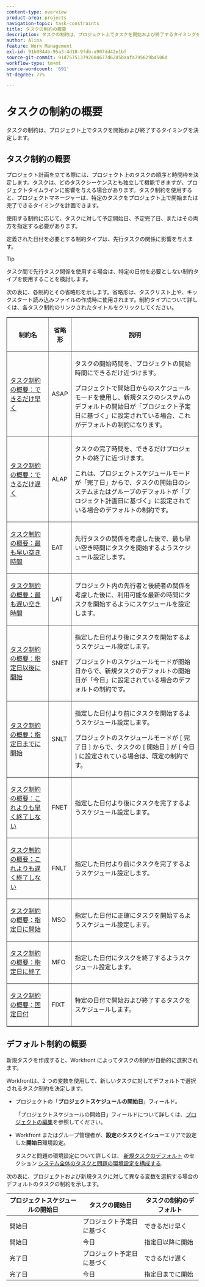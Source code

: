 ```yaml
---
content-type: overview
product-area: projects
navigation-topic: task-constraints
title: タスクの制約の概要
description: タスクの制約は、プロジェクト上でタスクを開始および終了するタイミングを決定します。
author: Alina
feature: Work Management
exl-id: 91b0844b-95a3-4d18-9fdb-a907dd42e1bf
source-git-commit: 91d757513792604677d6285baafa795629b4506d
workflow-type: tm+mt
source-wordcount: '691'
ht-degree: 77%

---
```


# タスクの制約の概要

<!-- Audited: 12/2023 -->

タスクの制約は、プロジェクト上でタスクを開始および終了するタイミングを決定します。

## タスク制約の概要

プロジェクト計画を立てる際には、プロジェクト上のタスクの順序と時間枠を決定します。タスクは、どのタスクシーケンスとも独立して機能できますが、プロジェクトタイムラインに影響を与える場合があります。タスク制約を使用すると、プロジェクトマネージャーは、特定のタスクをプロジェクト上で開始または完了できるタイミングを計画できます。

使用する制約に応じて、タスクに対して予定開始日、予定完了日、またはその両方を指定する必要があります。

定義された日付を必要とする制約タイプは、先行タスクの関係に影響を与えます。

>[!TIP]
>
>タスク間で先行タスク関係を使用する場合は、特定の日付を必要としない制約タイプを使用することを検討します。

次の表に、各制約とその省略形を示します。省略形は、タスクリスト上や、キックスタート読み込みファイルの作成時に使用されます。制約タイプについて詳しくは、各タスク制約のリンクされたタイトルをクリックしてください。

<table border="1" cellspacing="15" cellpadding="1"> 
 <col> 
 <col> 
 <col>
 <thead> 
  <tr> 
   <th> <p><strong>制約名</strong> </p> </th> 
   <th> <p><strong>省略形</strong> </p> </th> 
   <th> <p><strong>説明</strong> </p> </th> 
  </tr> 
 </thead> 
 <tbody> 
  <tr> 
   <td scope="col"> <p><a href="../../../manage-work/tasks/task-constraints/as-soon-as-possible.md" class="MCXref xref">タスク制約の概要：できるだけ早く</a> </p> </td> 
   <td scope="col"> <p>ASAP</p> </td>
   <td scope="col"> <p>タスクの開始時間を、プロジェクトの開始時間にできるだけ近づけます。</p> 
   <p>プロジェクトで開始日からのスケジュールモードを使用し、新規タスクのシステムのデフォルトの開始日が「プロジェクト予定日に基づく」に設定されている場合、これがデフォルトの制約になります。 </p>
   </td> 
  </tr> 
  <tr> 
   <td scope="col"> <p><a href="../../../manage-work/tasks/task-constraints/as-late-as-possible.md" class="MCXref xref">タスク制約の概要：できるだけ遅く</a> </p> </td> 
   <td scope="col"> <p>ALAP</p> </td> 
   <td scope="col"> <p>タスクの完了時間を、できるだけプロジェクトの終了に近づけます。</p> 
   <p>これは、プロジェクトスケジュールモードが「完了日」からで、タスクの開始日のシステムまたはグループのデフォルトが「プロジェクト計画日に基づく」に設定されている場合のデフォルトの制約です。 </p>
   </td> 
  </tr> 
  <tr> 
   <td scope="col"> <p><a href="../../../manage-work/tasks/task-constraints/earliest-available-time.md" class="MCXref xref">タスク制約の概要：最も早い空き時間</a> </p> </td> 
   <td scope="col"> <p>EAT</p> </td> 
 <td scope="col"> <p>先行タスクの関係を考慮した後で、最も早い空き時間にタスクを開始するようスケジュール設定します。</p> </td>
  </tr> 
  <tr> 
   <td scope="col"> <p><a href="../../../manage-work/tasks/task-constraints/latest-available-time.md" class="MCXref xref">タスク制約の概要：最も遅い空き時間</a> </p> </td> 
   <td scope="col"> <p>LAT</p> </td> 
   <td scope="col"> <p>プロジェクト内の先行者と後続者の関係を考慮した後に、利用可能な最新の時間にタスクを開始するようにスケジュールを設定します。</p> </td>
  </tr> 
  <tr> 
   <td scope="col"> <p><a href="../../../manage-work/tasks/task-constraints/start-no-earlier-than.md" class="MCXref xref">タスク制約の概要：指定日以後に開始</a> </p> </td> 
   <td scope="col"> <p>SNET</p> </td> 
   <td scope="col"> <p>指定した日付より後にタスクを開始するようスケジュール設定します。</p> 
   <p>プロジェクトのスケジュールモードが開始日からで、新規タスクのデフォルトの開始日が「今日」に設定されている場合のデフォルトの制約です。   </td> 
  </tr> 
  <tr> 
   <td scope="col"> <p><a href="../../../manage-work/tasks/task-constraints/start-no-later-than.md" class="MCXref xref">タスク制約の概要：指定日までに開始</a> </p> </td> 
   <td scope="col"> <p>SNLT</p> </td> 
   <td scope="col"> <p>指定した日付より前にタスクを開始するようスケジュール設定します。</p> 
   <p>プロジェクトのスケジュールモードが [ 完了日 ] からで、タスクの [ 開始日 ] が [ 今日 ] に設定されている場合は、既定の制約です。 
   </td> 
  </tr> 
  <tr> 
   <td scope="col"> <p><a href="../../../manage-work/tasks/task-constraints/finish-no-earlier-than.md" class="MCXref xref">タスク制約の概要：これよりも早く終了しない</a> </p> </td> 
   <td scope="col"> <p>FNET</p> </td>
   <td scope="col"> <p>指定した日付より後にタスクを完了するようスケジュール設定します。</p> </td> 
  </tr> 
  <tr> 
   <td scope="col"> <p><a href="../../../manage-work/tasks/task-constraints/finish-no-later-than.md" class="MCXref xref">タスク制約の概要：これよりも遅く終了しない</a> </p> </td> 
   <td scope="col"> <p>FNLT</p> </td> 
   <td scope="col"> <p>指定した日付より前にタスクを完了するようスケジュール設定します。</p> </td> 
  </tr> 
  <tr> 
   <td> <p><a href="../../../manage-work/tasks/task-constraints/must-start-on.md" class="MCXref xref">タスク制約の概要：指定日に開始</a> </p> </td> 
   <td scope="col"> <p>MSO</p> </td> 
   <td scope="col"> <p>指定した日付に正確にタスクを開始するようスケジュール設定します。</p> </td> 
  </tr> 
  <tr> 
   <td> <p><a href="../../../manage-work/tasks/task-constraints/must-finish-on.md" class="MCXref xref">タスク制約の概要：指定日に終了</a> </p> </td> 
   <td scope="col"> <p>MFO</p> </td> 
   <td scope="col"> <p>指定した日付にタスクを終了するようスケジュール設定します。</p> </td>
  </tr> 
  <tr> 
   <td> <p><a href="../../../manage-work/tasks/task-constraints/fixed-dates.md" class="MCXref xref">タスク制約の概要：固定日付</a> </p> </td> 
   <td> <p>FIXT</p> </td> 
   <td> <p>特定の日付で開始および終了するタスクをスケジュールします。</p> </td> 
  </tr> 
 </tbody> 
</table>

## デフォルト制約の概要

新規タスクを作成すると、Workfront によってタスクの制約が自動的に選択されます。

Workfrontは、2 つの変数を使用して、新しいタスクに対してデフォルトで選択されるタスク制約を決定します。

* プロジェクトの「**プロジェクトスケジュールの開始日**」フィールド。

  「プロジェクトスケジュールの開始日」フィールドについて詳しくは、[プロジェクトの編集](../../../manage-work/projects/manage-projects/edit-projects.md)を参照してください。

* Workfront またはグループ管理者が、**設定**&#x200B;の&#x200B;**タスクとイシュー**&#x200B;エリアで設定した&#x200B;**開始日**&#x200B;環境設定。

  タスクと問題の環境設定について詳しくは、 [新規タスクのデフォルト](../../../administration-and-setup/set-up-workfront/configure-system-defaults/set-task-issue-preferences.md#new-task-defaults) のセクション [システム全体のタスクと問題の環境設定を構成する](../../../administration-and-setup/set-up-workfront/configure-system-defaults/set-task-issue-preferences.md).

次の表に、プロジェクトおよび新規タスクに対して異なる変数を選択する場合のデフォルトのタスクの制約を示します。

| プロジェクトスケジュールの開始日 | タスクの開始日 | タスクの制約のデフォルト |
|---|---|---|
| 開始日 | プロジェクト予定日に基づく | できるだけ早く |
| 開始日 | 今日 | 指定日以降に開始 |
| 完了日 | プロジェクト予定日に基づく | できるだけ遅く |
| 完了日 | 今日 | 指定日までに開始 |
